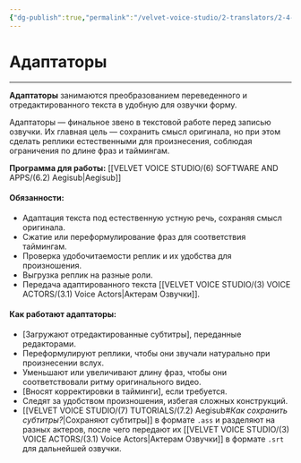 ```yaml
---
{"dg-publish":true,"permalink":"/velvet-voice-studio/2-translators/2-4-adapters/"}
---
```


# Адаптаторы
- - - 
**Адаптаторы** занимаются преобразованием переведенного и отредактированного текста в удобную для озвучки форму. 

Адаптаторы — финальное звено в текстовой работе перед записью озвучки. Их главная цель — сохранить смысл оригинала, но при этом сделать реплики естественными для произнесения, соблюдая ограничения по длине фраз и таймингам.

**Программа для работы:** [[VELVET VOICE STUDIO/(6) SOFTWARE AND APPS/(6.2) Aegisub\|Aegisub]]
#### **Обязанности:**

- Адаптация текста под естественную устную речь, сохраняя смысл оригинала.
- Сжатие или переформулирование фраз для соответствия таймингам.
- Проверка удобочитаемости реплик и их удобства для произношения.
- Выгрузка реплик на разные роли. 
- Передача адаптированного текста [[VELVET VOICE STUDIO/(3) VOICE ACTORS/(3.1) Voice Actors\|Актерам Озвучки]].

#### **Как работают адаптаторы:**

- [Загружают отредактированные субтитры], переданные редакторами.
- Переформулируют реплики, чтобы они звучали натурально при произнесении вслух.
- Уменьшают или увеличивают длину фраз, чтобы они соответствовали ритму оригинального видео.
- [Вносят корректировки в тайминги], если требуется.
- Следят за удобством произношения, избегая сложных конструкций.
- [[VELVET VOICE STUDIO/(7) TUTORIALS/(7.2) Aegisub#*Как сохранить субтитры?*\|Сохраняют субтитры]] в формате `.ass` и разделяют на разных актеров, после чего передают их [[VELVET VOICE STUDIO/(3) VOICE ACTORS/(3.1) Voice Actors\|Актерам Озвучки]] в формате `.srt` для дальнейшей озвучки.